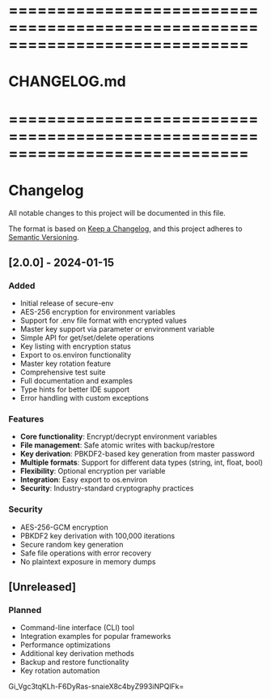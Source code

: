 # =============================================================================
# CHANGELOG.md
# =============================================================================
# Changelog

All notable changes to this project will be documented in this file.

The format is based on [Keep a Changelog](https://keepachangelog.com/en/2.0.0/),
and this project adheres to [Semantic Versioning](https://semver.org/spec/v2.0.0.html).

## [2.0.0] - 2024-01-15

### Added
- Initial release of secure-env
- AES-256 encryption for environment variables
- Support for .env file format with encrypted values
- Master key support via parameter or environment variable
- Simple API for get/set/delete operations
- Key listing with encryption status
- Export to os.environ functionality
- Master key rotation feature
- Comprehensive test suite
- Full documentation and examples
- Type hints for better IDE support
- Error handling with custom exceptions

### Features
- **Core functionality**: Encrypt/decrypt environment variables
- **File management**: Safe atomic writes with backup/restore
- **Key derivation**: PBKDF2-based key generation from master password
- **Multiple formats**: Support for different data types (string, int, float, bool)
- **Flexibility**: Optional encryption per variable
- **Integration**: Easy export to os.environ
- **Security**: Industry-standard cryptography practices

### Security
- AES-256-GCM encryption
- PBKDF2 key derivation with 100,000 iterations
- Secure random key generation
- Safe file operations with error recovery
- No plaintext exposure in memory dumps

## [Unreleased]

### Planned
- Command-line interface (CLI) tool
- Integration examples for popular frameworks
- Performance optimizations
- Additional key derivation methods
- Backup and restore functionality
- Key rotation automation

Gi_Vgc3tqKLh-F6DyRas-snaieX8c4byZ993iNPQlFk=